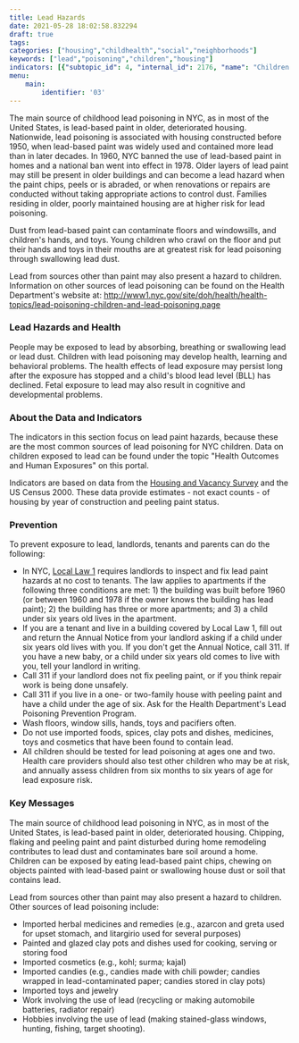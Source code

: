 ```yaml
---
title: Lead Hazards
date: 2021-05-28 18:02:58.832294
draft: true
tags: 
categories: ["housing","childhealth","social","neighborhoods"]
keywords: ["lead","poisoning","children","housing"]
indicators: [{"subtopic_id": 4, "internal_id": 2176, "name": "Children under 5 years old in Poverty", "URL": "https://a816-dohbesp.nyc.gov/IndicatorPublic/VisualizationData.aspx?id=2176,719b87,4,Summarize"}, {"subtopic_id": 4, "internal_id": 16, "name": "Pre-1950 Homes", "URL": "https://a816-dohbesp.nyc.gov/IndicatorPublic/VisualizationData.aspx?id=16,719b87,4,Summarize"}, {"subtopic_id": 4, "internal_id": 41, "name": "Pre-1960 Homes with Peeling Paint", "URL": "https://a816-dohbesp.nyc.gov/IndicatorPublic/VisualizationData.aspx?id=41,719b87,4,Summarize"}]
menu:
    main:
        identifier: '03'
---
```


The main source of childhood lead poisoning in NYC, as in most of the United States, is lead-based paint in older, deteriorated housing. Nationwide, lead poisoning is associated with housing constructed before 1950, when lead-based paint was widely used and contained more lead than in later decades. In 1960, NYC banned the use of lead-based paint in homes and a national ban went into effect in 1978. Older layers of lead paint may still be present in older buildings and can become a lead hazard when the paint chips, peels or is abraded, or when renovations or repairs are conducted without taking appropriate actions to control dust. Families residing in older, poorly maintained housing are at higher risk for lead poisoning.

Dust from lead-based paint can contaminate floors and windowsills, and children's hands, and toys. Young children who crawl on the floor and put their hands and toys in their mouths are at greatest risk for lead poisoning through swallowing lead dust.

Lead from sources other than paint may also present a hazard to children. Information on other sources of lead poisoning can be found on the Health Department's website at: <http://www1.nyc.gov/site/doh/health/health-topics/lead-poisoning-children-and-lead-poisoning.page>

### Lead Hazards and Health

People may be exposed to lead by absorbing, breathing or swallowing lead or lead dust. Children with lead poisoning may develop health, learning and behavioral problems. The health effects of lead exposure may persist long after the exposure has stopped and a child's blood lead level (BLL) has declined. Fetal exposure to lead may also result in cognitive and developmental problems.

### About the Data and Indicators

The indicators in this section focus on lead paint hazards, because these are the most common sources of lead poisoning for NYC children. Data on children exposed to lead can be found under the topic "Health Outcomes and Human Exposures" on this portal.   
  
Indicators are based on data from the [Housing and Vacancy Survey](http://www.census.gov/housing/nychvs/) and the US Census 2000. These data provide estimates - not exact counts - of housing by year of construction and peeling paint status.

### Prevention

To prevent exposure to lead, landlords, tenants and parents can do the following:

* In NYC, [Local Law 1](http://www1.nyc.gov/site/hpd/owners/Lead-Based-Paint.page) requires landlords to inspect and fix lead paint hazards at no cost to tenants. The law applies to apartments if the following three conditions are met: 1) the building was built before 1960 (or between 1960 and 1978 if the owner knows the building has lead paint); 2) the building has three or more apartments; and 3) a child under six years old lives in the apartment.
* If you are a tenant and live in a building covered by Local Law 1, fill out and return the Annual Notice from your landlord asking if a child under six years old lives with you. If you don't get the Annual Notice, call 311. If you have a new baby, or a child under six years old comes to live with you, tell your landlord in writing.
* Call 311 if your landlord does not fix peeling paint, or if you think repair work is being done unsafely.
* Call 311 if you live in a one- or two-family house with peeling paint and have a child under the age of six. Ask for the Health Department's Lead Poisoning Prevention Program.
* Wash floors, window sills, hands, toys and pacifiers often.
* Do not use imported foods, spices, clay pots and dishes, medicines, toys and cosmetics that have been found to contain lead.
* All children should be tested for lead poisoning at ages one and two. Health care providers should also test other children who may be at risk, and annually assess children from six months to six years of age for lead exposure risk.

### Key Messages

The main source of childhood lead poisoning in NYC, as in most of the United States, is lead-based paint in older, deteriorated housing. Chipping, flaking and peeling paint and paint disturbed during home remodeling contributes to lead dust and contaminates bare soil around a home. Children can be exposed by eating lead-based paint chips, chewing on objects painted with lead-based paint or swallowing house dust or soil that contains lead.  
  
 Lead from sources other than paint may also present a hazard to children. Other sources of lead poisoning include:

* Imported herbal medicines and remedies (e.g., azarcon and greta used for upset stomach, and litargirio used for several purposes)
* Painted and glazed clay pots and dishes used for cooking, serving or storing food
* Imported cosmetics (e.g., kohl; surma; kajal)
* Imported candies (e.g., candies made with chili powder; candies wrapped in lead-contaminated paper; candies stored in clay pots)
* Imported toys and jewelry
* Work involving the use of lead (recycling or making automobile batteries, radiator repair)
* Hobbies involving the use of lead (making stained-glass windows, hunting, fishing, target shooting).
